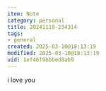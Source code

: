 ```yaml
---
item: Note
category: personal
title: 20241119-234314
tags:
- general
created: 2025-03-10@18:13:19
modified: 2025-03-10@18:13:19
uid: 1ef46f9bbbed8ab9
---
```


i love you